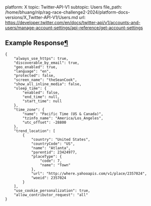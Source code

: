 platform: X
topic: Twitter-API-V1
subtopic: Users
file_path: /home/bhuang/nlp/rag-race-challenge2-2024/platform-docs-versions/X_Twitter-API-V1/Users.md
url: https://developer.twitter.com/en/docs/twitter-api/v1/accounts-and-users/manage-account-settings/api-reference/get-account-settings


## Example Response[¶](#example-response "Permalink to this headline")

    {
        "always_use_https": true,
        "discoverable_by_email": true,
        "geo_enabled": true,
        "language": "en",
        "protected": false,
        "screen_name": "theSeanCook",
        "show_all_inline_media": false,
        "sleep_time": {
            "enabled": false,
            "end_time": null,
            "start_time": null
        },
        "time_zone": {
            "name": "Pacific Time (US & Canada)",
            "tzinfo_name": "America/Los_Angeles",
            "utc_offset": -28800
        },
        "trend_location": [
            {
                "country": "United States",
                "countryCode": "US",
                "name": "Atlanta",
                "parentid": 23424977,
                "placeType": {
                    "code": 7,
                    "name": "Town"
                },
                "url": "http://where.yahooapis.com/v1/place/2357024",
                "woeid": 2357024
            }
        ],
        "use_cookie_personalization": true,
        "allow_contributor_request": "all"
    }